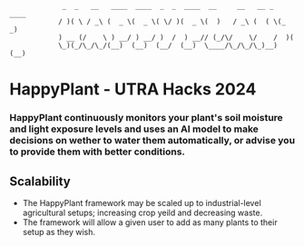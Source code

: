 ```
			 _  _   __   ____  ____  _  _  ____  __     __   __ _  ____ 
			/ )( \ / _\ (  _ \(  _ \( \/ )(  _ \(  )   / _\ (  ( \(_  _)
			) __ (/    \ ) __/ ) __/ )  /  ) __// (_/\/    \/    /  )(  
			\_)(_/\_/\_/(__)  (__)  (__/  (__)  \____/\_/\_/\_)__) (__) 
```

# HappyPlant - UTRA Hacks 2024
### HappyPlant continuously monitors your plant's soil moisture and light exposure levels and uses an AI model to make decisions on wether to water them automatically, or advise you to provide them with better conditions.

## Scalability
- The HappyPlant framework may be scaled up to industrial-level agricultural setups; increasing crop yeild and decreasing waste.
- The framework will allow a given user to add as many plants to their setup as they wish.
